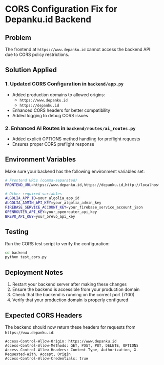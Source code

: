 # CORS Configuration Fix for Depanku.id Backend

## Problem
The frontend at `https://www.depanku.id` cannot access the backend API due to CORS policy restrictions.

## Solution Applied

### 1. Updated CORS Configuration in `backend/app.py`
- Added production domains to allowed origins:
  - `https://www.depanku.id`
  - `https://depanku.id`
- Enhanced CORS headers for better compatibility
- Added logging to debug CORS issues

### 2. Enhanced AI Routes in `backend/routes/ai_routes.py`
- Added explicit OPTIONS method handling for preflight requests
- Ensures proper CORS preflight response

## Environment Variables
Make sure your backend has the following environment variables set:

```bash
# Frontend URLs (comma-separated)
FRONTEND_URL=https://www.depanku.id,https://depanku.id,http://localhost:3000

# Other required variables
ALGOLIA_APP_ID=your_algolia_app_id
ALGOLIA_ADMIN_API_KEY=your_algolia_admin_key
FIREBASE_SERVICE_ACCOUNT_KEY=your_firebase_service_account_json
OPENROUTER_API_KEY=your_openrouter_api_key
BREVO_API_KEY=your_brevo_api_key
```

## Testing
Run the CORS test script to verify the configuration:

```bash
cd backend
python test_cors.py
```

## Deployment Notes
1. Restart your backend server after making these changes
2. Ensure the backend is accessible from your production domain
3. Check that the backend is running on the correct port (7100)
4. Verify that your production domain is properly configured

## Expected CORS Headers
The backend should now return these headers for requests from `https://www.depanku.id`:

```
Access-Control-Allow-Origin: https://www.depanku.id
Access-Control-Allow-Methods: GET, POST, PUT, DELETE, OPTIONS
Access-Control-Allow-Headers: Content-Type, Authorization, X-Requested-With, Accept, Origin
Access-Control-Allow-Credentials: true
```
